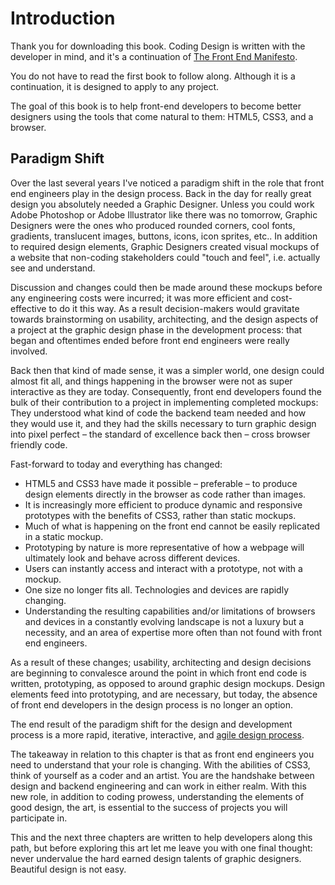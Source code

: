 Introduction
============

Thank you for downloading this book. Coding Design is written with the developer in mind, and it's a continuation of [The Front End Manifesto][Manifesto].

You do not have to read the first book to follow along. Although it is a continuation, it is designed to apply to any project.

The goal of this book is to help front-end developers to become better designers using the tools that come natural to them: HTML5, CSS3, and a browser.

Paradigm Shift
--------------

Over the last several years I've noticed a paradigm shift in the role that front end engineers play in the design process. Back in the day for really great design you absolutely needed a Graphic Designer. Unless you could work Adobe Photoshop or Adobe Illustrator like there was no tomorrow, Graphic Designers were the ones who produced rounded corners, cool fonts, gradients, translucent images, buttons, icons, icon sprites, etc.. In addition to required design elements, Graphic Designers created visual mockups of a website that non-coding stakeholders could "touch and feel", i.e. actually see and understand.

Discussion and changes could then be made around these mockups before any engineering costs were incurred; it was more efficient and cost-effective to do it this way. As a result decision-makers would gravitate towards brainstorming on usability, architecting, and the design aspects of a project at the graphic design phase in the development process: that began and oftentimes ended before front end engineers were really involved.

Back then that kind of made sense, it was a simpler world, one design could almost fit all, and things happening in the browser were not as super interactive as they are today. Consequently, front end developers found the bulk of their contribution to a project in implementing completed mockups: They understood what kind of code the backend team needed and how they would use it, and they had the skills necessary to turn graphic design into pixel perfect – the standard of excellence back then – cross browser friendly code.

Fast-forward to today and everything has changed:

- HTML5 and CSS3 have made it possible – preferable – to produce design elements directly in the browser as code rather than images.
- It is increasingly more efficient to produce dynamic and responsive prototypes with the benefits of CSS3, rather than static mockups.
- Much of what is happening on the front end cannot be easily replicated in a static mockup.
- Prototyping by nature is more representative of how a webpage will ultimately look and behave across different devices.
- Users can instantly access and interact with a prototype, not with a mockup.
- One size no longer fits all. Technologies and devices are rapidly changing.
- Understanding the resulting capabilities and/or limitations of browsers and devices in a constantly evolving landscape is not a luxury but a necessity, and an area of expertise more often than not found with front end engineers.

As a result of these changes; usability, architecting and design decisions are beginning to convalesce around the point in which front end code is written, prototyping, as opposed to around graphic design mockups. Design elements feed into prototyping, and are necessary, but today, the absence of front end developers in the design process is no longer an option.

The end result of the paradigm shift for the design and development process is a more rapid, iterative, interactive, and [agile design process][].

The takeaway in relation to this chapter is that as front end engineers you need to understand that your role is changing. With the abilities of CSS3, think of yourself as a coder and an artist. You are the handshake between design and backend engineering and can work in either realm. With this new role, in addition to coding prowess, understanding the elements of good design, the art, is essential to the success of projects you will participate in.

This and the next three chapters are written to help developers along this path, but before exploring this art let me leave you with one final thought: never undervalue the hard earned design talents of graphic designers. Beautiful design is not easy.

[Manifesto]:            https://github.com/maxxiimo/the-front-end-manifesto/blob/master/TOC.md
[agile design process]: http://webdesignledger.com/tips/applying-agile-principles-to-design
